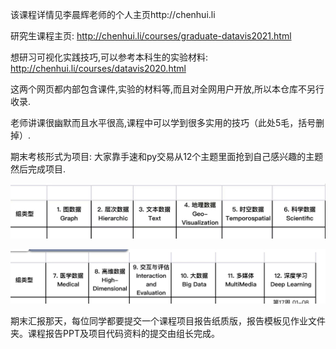 该课程详情见李晨辉老师的个人主页http://chenhui.li

研究生课程主页:
http://chenhui.li/courses/graduate-datavis2021.html

想研习可视化实践技巧,可以参考本科生的实验材料:
http://chenhui.li/courses/datavis2020.html

这两个网页都内部包含课件,实验的材料等,而且对全网用户开放,所以本仓库不另行收录.

老师讲课很幽默而且水平很高,课程中可以学到很多实用的技巧（此处5毛，括号删掉）.

期末考核形式为项目:
大家靠手速和py交易从12个主题里面抢到自己感兴趣的主题然后完成项目.

![1631791264358](assets/1631791264358.png)

![1631791297000](assets/1631791297000.png)

期末汇报那天，每位同学都要提交一个课程项目报告纸质版，报告模板见作业文件夹。课程报告PPT及项目代码资料的提交由组长完成。